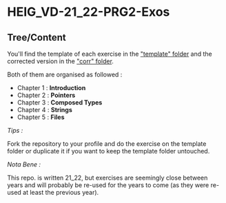 # HEIG_VD-21_22-PRG2-Exos

## Tree/Content
You'll find the template of each exercise in the ["template" folder](template)
and the corrected version in the ["corr" folder](corr).

Both of them are organised as followed :
- Chapter 1 : **Introduction**
- Chapter 2 : **Pointers**
- Chapter 3 : **Composed Types**
- Chapter 4 : **Strings**
- Chapter 5 : **Files**

_Tips :_ 

Fork the repository to your profile and do the exercise on the template
folder or duplicate it if you want to keep the template folder untouched.

_Nota Bene :_

This repo. is written 21_22, but exercises are seemingly close between years and 
will probably be re-used for the years to come (as they were re-used at 
least the previous year).

